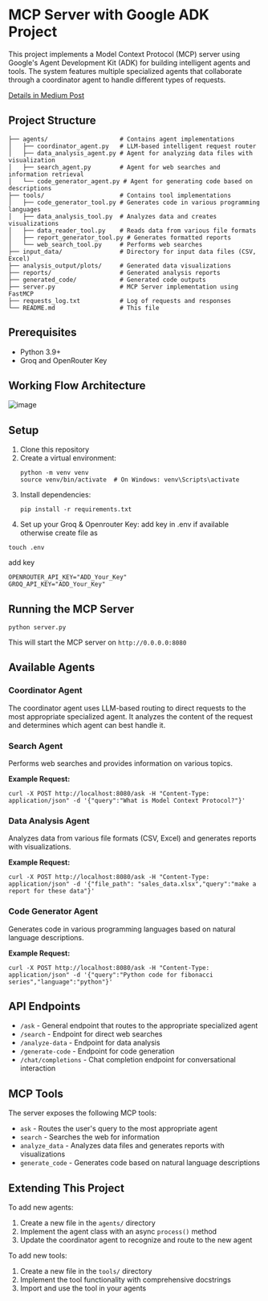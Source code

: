 # MCP Server with Google ADK Project

This project implements a Model Context Protocol (MCP) server using Google's Agent Development Kit (ADK) for building intelligent agents and tools. The system features multiple specialized agents that collaborate through a coordinator agent to handle different types of requests.

[Details in Medium Post](https://zayedrais.medium.com/building-a-mcp-server-with-ai-tools-and-agents-a4cd71b05a36)


## Project Structure

```
├── agents/                    # Contains agent implementations
│   ├── coordinator_agent.py   # LLM-based intelligent request router
│   ├── data_analysis_agent.py # Agent for analyzing data files with visualization
│   ├── search_agent.py        # Agent for web searches and information retrieval
│   └── code_generator_agent.py # Agent for generating code based on descriptions
├── tools/                     # Contains tool implementations
│   ├── code_generator_tool.py # Generates code in various programming languages
│   ├── data_analysis_tool.py  # Analyzes data and creates visualizations
│   ├── data_reader_tool.py    # Reads data from various file formats
│   ├── report_generator_tool.py # Generates formatted reports
│   └── web_search_tool.py     # Performs web searches
├── input_data/                # Directory for input data files (CSV, Excel)
├── analysis_output/plots/     # Generated data visualizations
├── reports/                   # Generated analysis reports
├── generated_code/            # Generated code outputs
├── server.py                  # MCP Server implementation using FastMCP
├── requests_log.txt           # Log of requests and responses
└── README.md                  # This file
```

## Prerequisites

- Python 3.9+
- Groq and OpenRouter Key

## Working Flow Architecture
![image](https://github.com/user-attachments/assets/dfc10783-23b3-4804-b2d3-a7aa07a9ab09)

## Setup

1. Clone this repository
2. Create a virtual environment:
   ```
   python -m venv venv
   source venv/bin/activate  # On Windows: venv\Scripts\activate
   ```
3. Install dependencies:
   ```
   pip install -r requirements.txt
   ```
4. Set up your Groq & Openrouter Key:
  add key in .env if available otherwise create file as 
  ```
  touch .env 
  ```
  add key
   ```
   OPENROUTER_API_KEY="ADD_Your_Key"
   GROQ_API_KEY="ADD_Your_Key" 
   
   ```

## Running the MCP Server

```
python server.py
```

This will start the MCP server on `http://0.0.0.0:8080`

## Available Agents

### Coordinator Agent

The coordinator agent uses LLM-based routing to direct requests to the most appropriate specialized agent. It analyzes the content of the request and determines which agent can best handle it.

### Search Agent

Performs web searches and provides information on various topics.

**Example Request:**
```
curl -X POST http://localhost:8080/ask -H "Content-Type: application/json" -d '{"query":"What is Model Context Protocol?"}'
```

### Data Analysis Agent

Analyzes data from various file formats (CSV, Excel) and generates reports with visualizations.

**Example Request:**
```
curl -X POST http://localhost:8080/ask -H "Content-Type: application/json" -d '{"file_path": "sales_data.xlsx","query":"make a report for these data"}'
```

### Code Generator Agent

Generates code in various programming languages based on natural language descriptions.

**Example Request:**
```
curl -X POST http://localhost:8080/ask -H "Content-Type: application/json" -d '{"query":"Python code for fibonacci series","language":"python"}'
```

## API Endpoints

- `/ask` - General endpoint that routes to the appropriate specialized agent
- `/search` - Endpoint for direct web searches
- `/analyze-data` - Endpoint for data analysis
- `/generate-code` - Endpoint for code generation
- `/chat/completions` - Chat completion endpoint for conversational interaction

## MCP Tools

The server exposes the following MCP tools:

- `ask` - Routes the user's query to the most appropriate agent
- `search` - Searches the web for information
- `analyze_data` - Analyzes data files and generates reports with visualizations
- `generate_code` - Generates code based on natural language descriptions

## Extending This Project

To add new agents:
1. Create a new file in the `agents/` directory
2. Implement the agent class with an async `process()` method
3. Update the coordinator agent to recognize and route to the new agent

To add new tools:
1. Create a new file in the `tools/` directory
2. Implement the tool functionality with comprehensive docstrings
3. Import and use the tool in your agents
